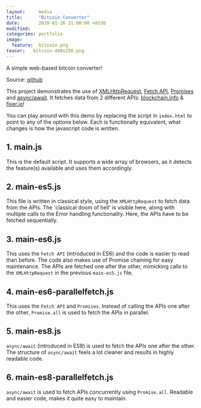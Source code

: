 ```yaml
---
layout:     media
title:      "Bitcoin Converter"
date:       2020-01-26 21:00:00 +0530
modified:   
categories: portfolio
image:
  feature:  bitcoin.png
teaser:   bitcoin-400x250.png
---
```

A simple web-based bitcoin converter!

Source: [github](https://github.com/raravi/bitcoin-converter)

This project demonstrates the use of [XMLHttpRequest](https://developer.mozilla.org/en-US/docs/Web/API/XMLHttpRequest), [Fetch API](https://developer.mozilla.org/en-US/docs/Web/API/Fetch_API), [Promises](https://developer.mozilla.org/en-US/docs/Web/JavaScript/Guide/Using_promises) and [async/await](https://developer.mozilla.org/en-US/docs/Web/JavaScript/Reference/Statements/async_function). It fetches data from 2 different APIs: [blockchain.info](https://www.blockchain.com/api) & [fixer.io](https://fixer.io/)!

You can play around with this demo by replacing the script in `index.html` to point to any of the options below. Each is functionally equivalent, what changes is how the javascript code is written.

## 1. main.js

This is the default script. It supports a wide array of browsers, as it detects the feature(s) available and uses them accordingly.

## 2. main-es5.js

This file is written in classical style, using the `XMLHttpRequest` to fetch data from the APIs. The 'classical doom of hell' is visible here, along with multiple calls to the Error handling functionality. Here, the APIs have to be fetched sequentially.

## 3. main-es6.js

This uses the `Fetch API` (introduced in ES6) and the code is easier to read than before. The code also makes use of Promise chaining for easy maintenance. The APIs are fetched one after the other, mimicking calls to the `XMLHttpRequest` in the previous `main-es5.js` file.

## 4. main-es6-parallelfetch.js

This uses the `Fetch API` and `Promises`. Instead of calling the APIs one after the other, `Promise.all` is used to fetch the APIs in parallel.

## 5. main-es8.js

`async/await` (introduced in ES8) is used to fetch the APIs one after the other. The structure of `async/await` feels a lot cleaner and results in highly readable code.

## 6. main-es8-parallelfetch.js

`async/await` is used to fetch APIs concurrently using `Promise.all`. Readable and easier code, makes it quite easy to maintain.
